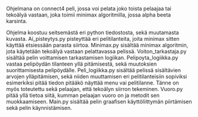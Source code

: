 Ohjelmana on connect4 peli, jossa voi pelata joko toista pelaajaa tai tekoälyä vastaan, joka toimii minimax algoritmilla, jossa alpha beeta karsinta.

Ohjelma koostuu seitsemästä eri python tiedostosta, sekä muutamasta kuvasta. 
Ai_pisteytys.py pisteyttää eri pelitilanteita, joita minimax sitten käyttää etsiessään parasta siirtoa.
Minimax.py sisältää minimax algoritmin, jota käytetään tekoälyä vastaan pelattavassa pelissä.
Voiton_tarkastaja.py sisältää pelin voittamisen tarkastamisen logiikan.
Pelipoyta_logiikka.py vastaa pelipöydän tilanteen yllä pitämisestä, sekä muutoksien suorittamisesta pelipöydälle.
Peli_logiikka.py sisältää pelissä sisältävien arvojen ylläpitämisen, sekä niiden muuttamisen eri pelitilanteisiin sopiviksi esimerkiksi pitää tiedon pitääkö näyttää menu vai pelitilanne. Tänne on myös toteutettu sekä pelaajan, että tekoälyn siirron tekeminen.
Vuoro.py pitää yllä tietoa siitä, kumman pelaajan vuoro on ja metodit sen muokkaamiseen.
Main.py sisältää pelin graafisen käyttöliittymän piirtämisen sekä pelin käynnistämisen.
